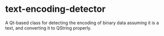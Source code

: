 text-encoding-detector
======================

A Qt-based class for detecting the encoding of binary data assuming it is a text, and converting it to QString properly.
